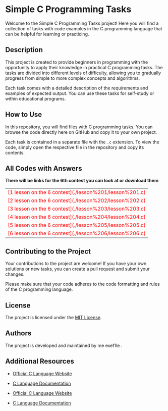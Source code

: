 
# Simple C Programming Tasks
<head>
<link rel="stylesheet" type="text/css" href="styles.css">
</head>

Welcome to the Simple C Programming Tasks project! Here you will find a collection of tasks with code examples in the C programming language that can be helpful for learning or practicing.

## Description

This project is created to provide beginners in programming with the opportunity to apply their knowledge in practical C programming tasks. The tasks are divided into different levels of difficulty, allowing you to gradually progress from simple to more complex concepts and algorithms.

Each task comes with a detailed description of the requirements and examples of expected output. You can use these tasks for self-study or within educational programs.

## How to Use

In this repository, you will find files with C programming tasks. You can browse the code directly here on GitHub and copy it to your own project.

Each task is contained in a separate file with the `.c` extension. To view the code, simply open the respective file in the repository and copy its contents.

## All Codes with Answers
**There will be links for the 6th contest you can look at or download them**<br>

<table>
  <tr>
    <td style="color: red;">[1 lesson on the 6 contest](./lesson%201/lesson%201.c)</td>
  </tr>
  <tr>
    <td style="color: red;">[2 lesson on the 6 contest](./lesson%202/lesson%202.c)</td>
  </tr>
  <tr>
    <td style="color: red;">[3 lesson on the 6 contest](./lesson%203/lesson%203.c)</td>
  </tr>
  <tr>
    <td style="color: red;">[4 lesson on the 6 contest](./lesson%204/lesson%204.c)</td>
  </tr>
  <tr>
    <td style="color: red;">[5 lesson on the 6 contest](./lesson%205/lesson%205.c)</td>
  </tr>
  <tr>
    <td style="color: red;">[6 lesson on the 6 contest](./lesson%206/lesson%206.c)</td>
  </tr>
</table>









## Contributing to the Project

Your contributions to the project are welcome! If you have your own solutions or new tasks, you can create a pull request and submit your changes.

Please make sure that your code adheres to the code formatting and rules of the C programming language.

## License

The project is licensed under the [MIT License](LICENSE).

## Authors

The project is developed and maintained by me exef1le .

## Additional Resources

- [Official C Language Website](https://www.iso.org/standard/74528.html)
- [C Language Documentation](https://en.cppreference.com/w/c)



- [Official C Language Website](https://www.iso.org/standard/74528.html)
- [C Language Documentation](https://en.cppreference.com/w/c)

